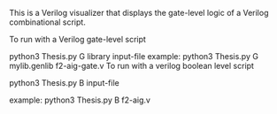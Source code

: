 This is a Verilog visualizer that displays the gate-level logic of a Verilog combinational script. 

To run with a Verilog gate-level script

python3 Thesis.py G library input-file
example: python3 Thesis.py G mylib.genlib f2-aig-gate.v
To run with a verilog boolean level script

python3 Thesis.py B input-file

example: python3 Thesis.py B f2-aig.v
